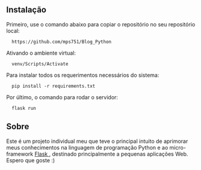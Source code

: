 ## Instalação

Primeiro, use o comando abaixo para copiar o repositório no seu repositório local:

      https://github.com/mps751/Blog_Python

Ativando o ambiente virtual:

      venv/Scripts/Activate

Para instalar todos os requerimentos necessários do sistema:

      pip install -r requirements.txt

Por último, o comando para rodar o servidor:

      flask run
 
 ## Sobre

Este é um projeto individual meu que teve o principal intuito de aprimorar meus conhecimentos na linguagem de programação Python e ao micro-framework <a href="https://flask.palletsprojects.com/en/2.2.x/"> Flask </a>, destinado principalmente a pequenas aplicações Web. 
Espero que goste :)
